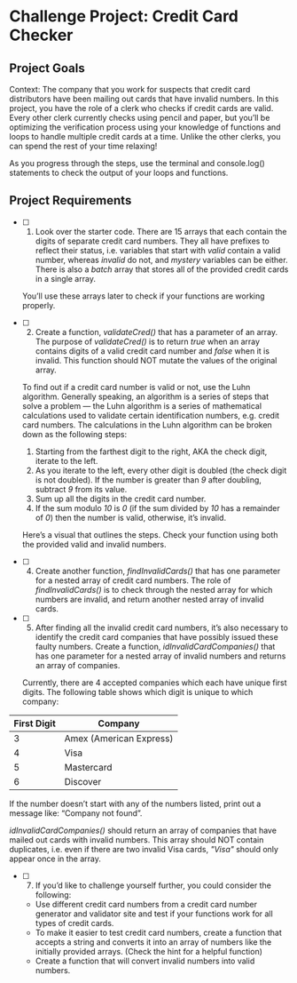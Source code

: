 # Challenge Project: Credit Card Checker

## Project Goals
Context: The company that you work for suspects that credit card distributors have been mailing out cards that have invalid numbers. In this project, you have the role of a clerk who checks if credit cards are valid. Every other clerk currently checks using pencil and paper, but you’ll be optimizing the verification process using your knowledge of functions and loops to handle multiple credit cards at a time. Unlike the other clerks, you can spend the rest of your time relaxing!

As you progress through the steps, use the terminal and console.log() statements to check the output of your loops and functions.

## Project Requirements

- [ ] 1. Look over the starter code. There are 15 arrays that each contain the digits of separate credit card numbers. They all have prefixes to reflect their status, i.e. variables that start with *valid* contain a valid number, whereas *invalid* do not, and *mystery* variables can be either. There is also a *batch* array that stores all of the provided credit cards in a single array.

  You’ll use these arrays later to check if your functions are working properly.

- [ ] 2. Create a function, *validateCred()* that has a parameter of an array. The purpose of *validateCred()* is to return *true* when an array contains digits of a valid credit card number and *false* when it is invalid. This function should NOT mutate the values of the original array.

  To find out if a credit card number is valid or not, use the Luhn algorithm. Generally speaking, an algorithm is a series of steps that solve a problem — the Luhn algorithm is a series of mathematical calculations used to validate certain identification numbers, e.g. credit card numbers. The calculations in the Luhn algorithm can be broken down as the following steps:

  1. Starting from the farthest digit to the right, AKA the check digit, iterate to the left.
  2. As you iterate to the left, every other digit is doubled (the check digit is not doubled). If the number is greater than *9* after doubling, subtract *9* from its value.
  3. Sum up all the digits in the credit card number.
  4. If the sum modulo *10* is *0* (if the sum divided by *10* has a remainder of *0*) then the number is valid, otherwise, it’s invalid.
  
  Here’s a visual that outlines the steps. Check your function using both the provided valid and invalid numbers.

- [ ] 4. Create another function, *findInvalidCards()* that has one parameter for a nested array of credit card numbers. The role of *findInvalidCards()* is to check through the nested array for which numbers are invalid, and return another nested array of invalid cards.

- [ ] 5. After finding all the invalid credit card numbers, it’s also necessary to identify the credit card companies that have possibly issued these faulty numbers. Create a function, *idInvalidCardCompanies()* that has one parameter for a nested array of invalid numbers and returns an array of companies.

  Currently, there are 4 accepted companies which each have unique first digits. The following table shows which digit is unique to which company:

| First Digit |	Company |
| --- | ----- |
| 3 |	Amex (American Express) |
| 4 |	Visa |
| 5 |	Mastercard |
| 6 |	Discover |

  If the number doesn’t start with any of the numbers listed, print out a message like: “Company not found”.

  *idInvalidCardCompanies()* should return an array of companies that have mailed out cards with invalid numbers. This array should NOT contain duplicates, i.e. even if there are two invalid Visa cards, *"Visa"* should only appear once in the array.

- [ ] 7. If you’d like to challenge yourself further, you could consider the following:

  - Use different credit card numbers from a credit card number generator and validator site and test if your functions work for all types of credit cards.
  - To make it easier to test credit card numbers, create a function that accepts a string and converts it into an array of numbers like the initially provided arrays. (Check the hint for a helpful function)
  - Create a function that will convert invalid numbers into valid numbers.